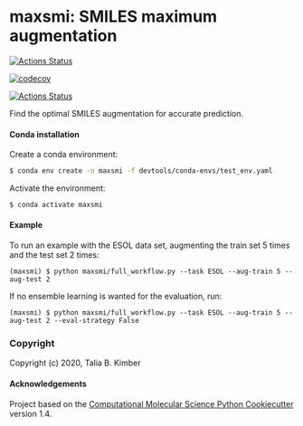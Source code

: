 maxsmi: SMILES maximum augmentation
==============================
[//]: # (Badges)

[![Actions Status](https://github.com/t-kimber/maxsmi/workflows/CI/badge.svg)](https://github.com/t-kimber/maxsmi/actions)

[![codecov](https://codecov.io/gh/t-kimber/maxsmi/branch/main/graph/badge.svg)](https://codecov.io/gh/t-kimber/maxsmi/branch/main)

[![Actions Status](https://github.com/t-kimber/maxsmi/workflows/flake8/badge.svg)](https://github.com/t-kimber/maxsmi/actions)



Find the optimal SMILES augmentation for accurate prediction.

#### Conda installation
Create a conda environment:

```sh
$ conda env create -n maxsmi -f devtools/conda-envs/test_env.yaml
```

Activate the environment:

```sh
$ conda activate maxsmi
```

#### Example

To run an example with the ESOL data set, augmenting the train set 5 times and the test set 2 times:

```console
(maxsmi) $ python maxsmi/full_workflow.py --task ESOL --aug-train 5 --aug-test 2
```

If no ensemble learning is wanted for the evaluation, run:
```console
(maxsmi) $ python maxsmi/full_workflow.py --task ESOL --aug-train 5 --aug-test 2 --eval-strategy False
```

### Copyright

Copyright (c) 2020, Talia B. Kimber


#### Acknowledgements

Project based on the
[Computational Molecular Science Python Cookiecutter](https://github.com/molssi/cookiecutter-cms) version 1.4.
